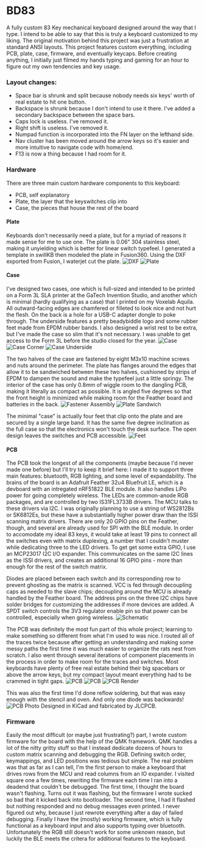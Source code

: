 # BD83
A fully custom 83 Key mechanical keyboard designed around the way that I type. I intend to be able to say that this is truly a keyboard customized to my liking.
The original motivation behind this project was just a frustration at standard ANSI layouts. This project features custom everything, including PCB, plate, case, firmware, and eventually keycaps. Before creating anything, I initially just filmed my hands typing and gaming for an hour to figure out my own tendencies and key usage.

### Layout changes:
- Space bar is shrunk and split because nobody needs six keys' worth of real estate to hit one button.
- Backspace is shrunk because I don't intend to use it there. I've added a secondary backspace between the space bars.
- Caps lock is useless. I've removed it.
- Right shift is useless. I've removed it.
- Numpad function is incorporated into the FN layer on the lefthand side.
- Nav cluster has been moved around the arrow keys so it's easier and more intuitive to navigate code with home/end.
- F13 is now a thing because I had room for it.

### Hardware
There are three main custom hardware components to this keyboard:
- PCB, self explanatory
- Plate, the layer that the keyswitches clip into
- Case, the pieces that house the rest of the board

#### Plate
Keyboards don't necessarily need a plate, but for a myriad of reasons it made sense for me to use one. The plate is 0.06" 304 stainless steel, making it unyielding which is better for linear switch typefeel. I generated a template in swillKB then modeled the plate in Fusion360. Using the DXF exported from Fusion, I waterjet cut the plate.
![DXF](images/dxf.png)
![Plate](images/plate.jpg)

#### Case
I've designed two cases, one which is full-sized and intended to be printed on a Form 3L SLA printer at the GaTech Invention Studio, and another which is minimal (hardly qualifying as a case) that I printed on my Voxelab Aquila. All outward-facing edges are chamfered or filleted to look nice and not hurt the flesh. On the back is a hole for a USB-C adapter dongle to poke through. The underside features a pretty beadybiddle logo and some rubber feet made from EPDM rubber bands. I also designed a wrist rest to be extra, but I've made the case so slim that it's not necessary.
I was unable to get access to the Form 3L before the studio closed for the year.
![Case](images/case_render.png) ![Case Corner](images/case_corner_render.png) ![Case Underside](images/case_bottom_notrender.png)

The two halves of the case are fastened by eight M3x10 machine screws and nuts around the perimeter. The plate has flanges around the edges that allow it to be sandwiched between these two halves, cushioned by strips of EPDM to dampen the sound and make the typefeel just a little springy. The interior of the case has only 0.8mm of wiggle room to the dangling PCB, making it literally as compact as possible. It is angled five degrees so that the front height is minimized while making room for the Feather board and batteries in the back.
![Fastener Assembly](images/case_screwsection.png) ![Plate Sandwich](images/case_section.png)

The minimal "case" is actually four feet that clip onto the plate and are secured by a single large band. It has the same five degree inclination as the full case so that the electronics won't touch the desk surface. The open design leaves the switches and PCB accessible.
![Feet](images/feet_render.png)

#### PCB
The PCB took the longest of all the components (maybe because I'd never made one before) but I'll try to keep it brief here:
I made it to support three main features: bluetooth, RGB lighting, and some level of expandability.
The brains of the board is an Adafruit Feather 32u4 Bluefruit LE, which is a devboard with an intregated nRF51822 BLE module. It also handles LiPo power for going completely wireless.
The LEDs are common-anode RGB packages, and are controlled by two IS31FL3733B drivers. The MCU talks to these drivers via I2C. I was originally planning to use a string of WS2812Bs or SK6812Es, but these have a substantially higher power draw than the ISSI scanning matrix drivers.
There are only 20 GPIO pins on the Feather, though, and several are already used for SPI with the BLE module. In order to accomodate my ideal 83 keys, it would take at least 19 pins to connect all the switches even with matrix duplexing, a number that I couldn't muster while dedicating three to the LED drivers. To get get some extra GPIO, I use an MCP23017 I2C I/O expander. This communicates on the same I2C lines as the ISSI drivers, and creates an additional 16 GPIO pins - more than enough for the rest of the switch matrix.

Diodes are placed between each switch and its corresponding row to prevent ghosting as the matrix is scanned.
VCC is fed through decoupling caps as needed to the slave chips; decoupling around the MCU is already handled by the Feather board.
The address pins on the three I2C chips have solder bridges for customizing the addresses if more devices are added.
A SPDT switch controls the 3V3 regulator enable pin so that power can be controlled, especially when going wireless.
![Schematic](images/schematic.png)

The PCB was definitely the most fun part of this whole project; learning to make something so different from what I'm used to was nice.
I routed all of the traces twice because after getting an understanding and making some messy paths the first time it was much easier to organize the rats nest from scratch.
I also went through several iterations of component placements in the process in order to make room for the traces and switches. Most keyboards have plenty of free real estate behind their big spacebars or above the arrow keys, but my compact layout meant everything had to be crammed in tight gaps.
![PCB](images/pcb_with_silk.png) ![PCB](images/pcb_no_silk.png)
![PCB Render](images/pcb_3d_view.png)

This was also the first time I'd done reflow soldering, but that was easy enough with the stencil and oven. And only one diode was backwards!
![PCB Photo](images/soldered_pcb.jpg)
Designed in KiCad and fabricated by JLCPCB.

### Firmware
Easily the most difficult (or maybe just frustrating?) part, I wrote custom firmware for the board with the help of the QMK framework. QMK handles a lot of the nitty gritty stuff so that I instead dedicate dozens of hours to custom matrix scanning and debugging the RGB.
Defining switch order, keymappings, and LED positions was tedious but simple. The real problem was that as far as I can tell, I'm the first person to make a keyboard that drives rows from the MCU and read columns from an IO expander.
I visited square one a few times, rewriting the firmware each time I ran into a deadend that couldn't be debugged.
The first time, I thought the board wasn't flashing. Turns out it was flashing, but the firmware I wrote sucked so bad that it kicked back into bootloader.
The second time, I had it flashed but nothing responded and no debug messages even printed. I never figured out why, because I just rewrote everything after a day of failed debugging.
Finally I have the (mostly) working firmware, which is fully functional as a keyboard input and also supports typing over bluetooth. Unfortunately the RGB still doesn't work for some unknown reason, but luckily the BLE meets the critera for additional features to the keyboard.


